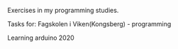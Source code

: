 Exercises in my programming studies.

Tasks for: Fagskolen i Viken(Kongsberg) - programming

Learning arduino 2020
